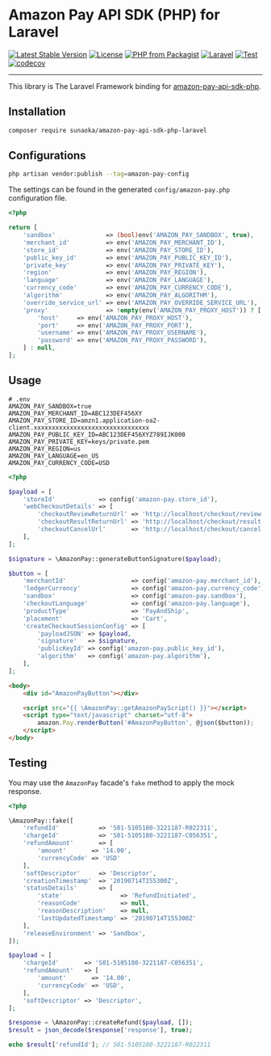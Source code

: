 # Amazon Pay API SDK (PHP) for Laravel

[![Latest Stable Version](https://poser.pugx.org/sunaoka/amazon-pay-api-sdk-php-laravel/v/stable)](https://packagist.org/packages/sunaoka/amazon-pay-api-sdk-php-laravel)
[![License](https://poser.pugx.org/sunaoka/amazon-pay-api-sdk-php-laravel/license)](https://packagist.org/packages/sunaoka/amazon-pay-api-sdk-php-laravel)
[![PHP from Packagist](https://img.shields.io/packagist/php-v/sunaoka/amazon-pay-api-sdk-php-laravel)](composer.json)
[![Laravel](https://img.shields.io/badge/laravel-6.x%20%7C%207.x%20%7C%208.x%20%7C%209.x%20%7C%2010.x-red)](https://laravel.com/)
[![Test](https://github.com/sunaoka/amazon-pay-api-sdk-php-laravel/actions/workflows/test.yml/badge.svg)](https://github.com/sunaoka/amazon-pay-api-sdk-php-laravel/actions/workflows/test.yml)
[![codecov](https://codecov.io/gh/sunaoka/amazon-pay-api-sdk-php-laravel/branch/main/graph/badge.svg?token=B69XU9TMMH)](https://codecov.io/gh/sunaoka/amazon-pay-api-sdk-php-laravel)

----

This library is The Laravel Framework binding for [amazon-pay-api-sdk-php](https://github.com/amzn/amazon-pay-api-sdk-php).

## Installation

```bash
composer require sunaoka/amazon-pay-api-sdk-php-laravel
```

## Configurations

```bash
php artisan vendor:publish --tag=amazon-pay-config
```

The settings can be found in the generated `config/amazon-pay.php` configuration file.

```php
<?php

return [
    'sandbox'              => (bool)env('AMAZON_PAY_SANDBOX', true),
    'merchant_id'          => env('AMAZON_PAY_MERCHANT_ID'),
    'store_id'             => env('AMAZON_PAY_STORE_ID'),
    'public_key_id'        => env('AMAZON_PAY_PUBLIC_KEY_ID'),
    'private_key'          => env('AMAZON_PAY_PRIVATE_KEY'),
    'region'               => env('AMAZON_PAY_REGION'),
    'language'             => env('AMAZON_PAY_LANGUAGE'),
    'currency_code'        => env('AMAZON_PAY_CURRENCY_CODE'),
    'algorithm'            => env('AMAZON_PAY_ALGORITHM'),
    'override_service_url' => env('AMAZON_PAY_OVERRIDE_SERVICE_URL'),
    'proxy'                => !empty(env('AMAZON_PAY_PROXY_HOST')) ? [
        'host'     => env('AMAZON_PAY_PROXY_HOST'),
        'port'     => env('AMAZON_PAY_PROXY_PORT'),
        'username' => env('AMAZON_PAY_PROXY_USERNAME'),
        'password' => env('AMAZON_PAY_PROXY_PASSWORD'),
    ] : null,
];
```

## Usage

```dotenv
# .env
AMAZON_PAY_SANDBOX=true
AMAZON_PAY_MERCHANT_ID=ABC123DEF456XY
AMAZON_PAY_STORE_ID=amzn1.application-oa2-client.xxxxxxxxxxxxxxxxxxxxxxxxxxxxxxxx
AMAZON_PAY_PUBLIC_KEY_ID=ABC123DEF456XYZ789IJK000
AMAZON_PAY_PRIVATE_KEY=keys/private.pem
AMAZON_PAY_REGION=us
AMAZON_PAY_LANGUAGE=en_US
AMAZON_PAY_CURRENCY_CODE=USD
```

```php
<?php

$payload = [
    'storeId'            => config('amazon-pay.store_id'),
    'webCheckoutDetails' => [
        'checkoutReviewReturnUrl' => 'http://localhost/checkout/review',
        'checkoutResultReturnUrl' => 'http://localhost/checkout/result',
        'checkoutCancelUrl'       => 'http://localhost/checkout/cancel',
    ],
];

$signature = \AmazonPay::generateButtonSignature($payload);

$button = [
    'merchantId'                  => config('amazon-pay.merchant_id'),
    'ledgerCurrency'              => config('amazon-pay.currency_code'),
    'sandbox'                     => config('amazon-pay.sandbox'),
    'checkoutLanguage'            => config('amazon-pay.language'),
    'productType'                 => 'PayAndShip',
    'placement'                   => 'Cart',
    'createCheckoutSessionConfig' => [
        'payloadJSON' => $payload,
        'signature'   => $signature,
        'publicKeyId' => config('amazon-pay.public_key_id'),
        'algorithm'   => config('amazon-pay.algorithm'),
    ],
];
```

```html
<body>
    <div id="AmazonPayButton"></div>

    <script src="{{ \AmazonPay::getAmazonPayScript() }}"></script>
    <script type="text/javascript" charset="utf-8">
        amazon.Pay.renderButton('#AmazonPayButton', @json($button));
    </script>
</body>
```

## Testing

You may use the `AmazonPay` facade's `fake` method to apply the mock response.

```php
<?php

\AmazonPay::fake([
    'refundId'           => 'S01-5105180-3221187-R022311',
    'chargeId'           => 'S01-5105180-3221187-C056351',
    'refundAmount'       => [
        'amount'       => '14.00',
        'currencyCode' => 'USD'
    ],
    'softDescriptor'     => 'Descriptor',
    'creationTimestamp'  => '20190714T155300Z',
    'statusDetails'      => [
        'state'                => 'RefundInitiated',
        'reasonCode'           => null,
        'reasonDescription'    => null,
        'lastUpdatedTimestamp' => '20190714T155300Z'
    ],
    'releaseEnvironment' => 'Sandbox',
]);

$payload = [
    'chargeId'       => 'S01-5105180-3221187-C056351',
    'refundAmount'   => [
        'amount'       => '14.00',
        'currencyCode' => 'USD',
    ],
    'softDescriptor' => 'Descriptor',
];

$response = \AmazonPay::createRefund($payload, []);
$result = json_decode($response['response'], true);

echo $result['refundId']; // S01-5105180-3221187-R022311
```
